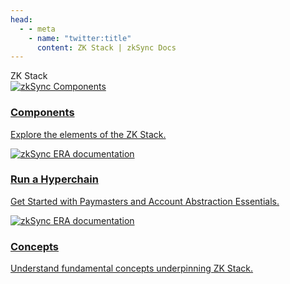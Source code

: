 ```yaml
---
head:
  - - meta
    - name: "twitter:title"
      content: ZK Stack | zkSync Docs
---
```


<div class="cards-heading">
   <span class="title-section">ZK Stack</span>
</div>
<section>
  <div class="card-container">
    <a
      href="/zk-stack/components/getting-started.html"
      class="card"
    >
      <img  
        src="/images/landing/components.png" 
        alt="zkSync Components"
      >
      <div class="content">
        <h3>Components</h3>
        <p>Explore the elements of the ZK Stack.</p>
      </div>
    </a>
    <a
      href="/zk-stack/running-a-hyperchain/getting-started.html"
      class="card"
    >
      <img
        src="/images/landing/run-a-hyperchain.png" 
        alt="zkSync ERA documentation"
      />
      <div class="content">
        <h3>Run a Hyperchain</h3>
        <p>Get Started with Paymasters and Account Abstraction Essentials.</p>
      </div>
    </a>
    <a
      href="/zk-stack/concepts/getting-started.html"
      class="card"
    >
      <img  
        src="/images/landing/concepts.png" 
        alt="zkSync ERA documentation"
      >
      <div class="content">
        <h3>Concepts</h3>
        <p>Understand fundamental concepts underpinning ZK Stack.</p>
      </div>
    </a>
  </div>
</section>
